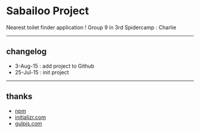 # Sabailoo Project
Nearest toilet finder application ! Group 9 in 3rd Spidercamp : Charlie

---
## changelog
* 3-Aug-15 : add project to Github
* 25-Jul-15 : init project
---
## thanks
* [npm](https://www.npmjs.com/)
* [initializr.com](https://initializr.com)
* [gulpjs.com](https://gulpjs.com)
